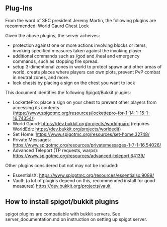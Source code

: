 ## Plug-Ins
From the word of SEC president Jeremy Martin, the following plugins are recommended:
World Gaurd
Chest Lock

Given the above plugins, the server acheives:
- protection against one or more actions involving blocks or items, invoking specified measures taken against the invoking player.
- additional commands such as /god and /heal and emergency commands, such as stopping fire spread.
- setup 3-dimentional zones in world to protect spawn and other areas of world, create places where players can own plots, prevent PvP combat in neutral zones, and more.
- lock chests by placing a sign on the chest you want to lock

This document identifies the following Spigot/Bukkit plugins:
- LockettePro: place a sign on your chest to prevent other players from accessing its contents (https://www.spigotmc.org/resources/lockettepro-for-1-14-1-15-1-16.74354/)
- World Gaurd: https://dev.bukkit.org/projects/worldguard (requires WorldEdit: https://dev.bukkit.org/projects/worldedit)
- Set Home: https://www.spigotmc.org/resources/set-home.32748/
- Private Messages: https://www.spigotmc.org/resources/privatemessages-1-7-1-16.54026/
- Advanced Teleport (TP requests, warps): https://www.spigotmc.org/resources/advanced-teleport.64139/

Other plugins considered but not may not be included:
- EssentialsX: https://www.spigotmc.org/resources/essentialsx.9089/
- Vault: (a lot of plugins depend on this, recommended install for good measures) https://dev.bukkit.org/projects/vault

## How to install spigot/bukkit plugins
spigot plugins are compatiable with bukkit servers. See server_documentation.md on instruction on setting up spigot server.

